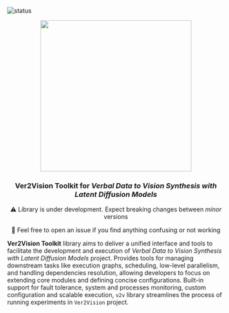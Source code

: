 ![status](https://github.com/lukaszmichalskii/ver2vision-toolkit/actions/workflows/v2v_toolkit.yaml/badge.svg?branch=master)

<p align="center">
  <img width="350" src="assets/logos/v2v-logo-rect.png">
</p>

<h3 align="center"><b>Ver2Vision Toolkit for <i>Verbal Data to Vision Synthesis with Latent Diffusion Models</i></b></h3>

<p align="center">⚠️ Library is under development. Expect breaking changes between <i>minor</i> versions</p>

<p align="center">💬 Feel free to open an issue if you find anything confusing or not working</p>


**Ver2Vision Toolkit** library aims to deliver a unified interface and tools to facilitate the development and execution of *Verbal Data to Vision Synthesis with Latent Diffusion Models* project. 
Provides tools for managing downstream tasks like execution graphs, scheduling, low-level parallelism, and handling dependencies resolution, allowing developers to focus on extending core modules and defining concise configurations. 
Built-in support for fault tolerance, system and processes monitoring, custom configuration and scalable execution, `v2v` library streamlines the process of running experiments in `Ver2Vision` project.
